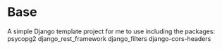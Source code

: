 # Base

A simple Django template project for me to use including the packages:
psycopg2
django_rest_framework
django_filters
django-cors-headers